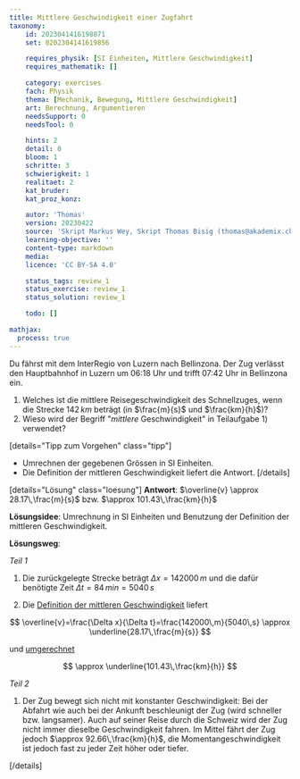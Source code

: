 ```yaml
---
title: Mittlere Geschwindigkeit einer Zugfahrt
taxonomy:
	id: 2023041416198871
	set: 0202304141619856

	requires_physik: [SI Einheiten, Mittlere Geschwindigkeit]
	requires_mathematik: []

	category: exercises
	fach: Physik
	thema: [Mechanik, Bewegung, Mittlere Geschwindigkeit]
	art: Berechnung, Argumentieren
	needsSupport: 0
	needsTool: 0

	hints: 2
	detail: 0
	bloom: 1
	schritte: 3
	schwierigkeit: 1
	realitaet: 2
	kat_bruder:
	kat_proz_konz: 

	autor: 'Thomas'
	version: 20230422
	source: 'Skript Markus Wey, Skript Thomas Bisig (thomas@akademix.ch)'
	learning-objective: ''
	content-type: markdown
	media:
	licence: 'CC BY-SA 4.0'

	status_tags: review_1
	status_exercise: review_1
	status_solution: review_1

	todo: []

mathjax:
  process: true
---
```

Du fährst mit dem InterRegio von Luzern nach Bellinzona. Der Zug verlässt den Hauptbahnhof in Luzern um 06:18 Uhr und trifft 07:42 Uhr in Bellinzona ein.

1. Welches ist die mittlere Reisegeschwindigkeit des Schnellzuges, wenn die Strecke $142\,km$ beträgt (in $\frac{m}{s}$ und $\frac{km}{h}$)?
2. Wieso wird der Begriff "_mittlere_ Geschwindigkeit" in Teilaufgabe 1) verwendet?

[details="Tipp zum Vorgehen" class="tipp"]
- Umrechnen der gegebenen Grössen in SI Einheiten.
- Die Definition der mittleren Geschwindigkeit liefert die Antwort.
[/details]

[details="Lösung" class="loesung"]
**Antwort**: $\overline{v} \approx 28.17\,\frac{m}{s}$ bzw. $\approx 101.43\,\frac{km}{h}$

**Lösungsidee**: Umrechnung in SI Einheiten und Benutzung der Definition der mittleren Geschwindigkeit.

**Lösungsweg**:

_Teil 1_

1. Die zurückgelegte Strecke beträgt $\Delta x=142000\,m$ und die dafür benötigte Zeit $\Delta t=84\,min=5040\,s$

2. Die [Definition der mittleren Geschwindigkeit](/konzepte/konzept-1) liefert 

$$
\overline{v}=\frac{\Delta x}{\Delta t}=\frac{142000\,m}{5040\,s} \approx \underline{28.17\,\frac{m}{s}}
$$

und [umgerechnet](/konzepte/konzept-1)

$$
\approx \underline{101.43\,\frac{km}{h}} 
$$

_Teil 2_

1. Der Zug bewegt sich nicht mit konstanter Geschwindigkeit: Bei der Abfahrt wie auch bei der Ankunft beschleunigt der Zug (wird schneller bzw. langsamer). Auch auf seiner Reise durch die Schweiz wird der Zug nicht immer dieselbe Geschwindigkeit fahren. Im Mittel fährt der Zug jedoch $\approx 92.66\,\frac{km}{h}$, die Momentangeschwindigkeit ist jedoch fast zu jeder Zeit höher oder tiefer.

[/details]